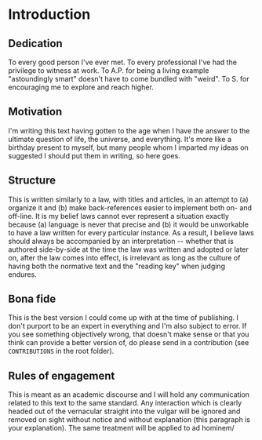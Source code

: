 # Introduction

## Dedication

To every good person I've ever met. To every professional I've had the privilege to witness at work. To A.P. for being a living example "astoundingly smart" doesn't have to come bundled with "weird". To S. for encouraging me to explore and reach higher.

## Motivation

I'm writing this text having gotten to the age when I have the answer to the ultimate question of life, the universe, and everything. It's more like a birthday present to myself, but many people whom I imparted my ideas on suggested I should put them in writing, so here goes.

## Structure

This is written similarly to a law, with titles and articles, in an attempt to (a) organize it and (b) make back-references easier to implement both on- and off-line. It is my belief laws cannot ever represent a situation exactly because (a) language is never that precise and (b) it would be unworkable to have a law written for every particular instance. As a result, I believe laws should always be accompanied by an interpretation -- whether that is authored side-by-side at the time the law was written and adopted or later on, after the law comes into effect, is irrelevant as long as the culture of having both the normative text and the "reading key" when judging endures.

## Bona fide

This is the best version I could come up with at the time of publishing. I don't purport to be an expert in everything and I'm also subject to error. If you see something objectively wrong, that doesn't make sense or that you think can provide a better version of, do please send in a contribution (see `CONTRIBUTIONS` in the root folder).

## Rules of engagement

This is meant as an academic discourse and I will hold any communication related to this text to the same standard. Any interaction which is clearly headed out of the vernacular straight into the vulgar will be ignored and removed on sight without notice and without explanation (this paragraph is your explanation).
The same treatment will be applied to ad hominem/ 
<!--stackedit_data:
eyJoaXN0b3J5IjpbNzQ1ODM3MjUxLDE2NTU1ODYxMDhdfQ==
-->